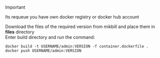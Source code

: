> [!IMPORTANT]
> Its requeue you have own docker registry or docker hub account

Download the files of the required version from mikbill and place them in **files** directory<br>
Enter build directory and run the command:

```
docker build -t USERNAME/admin:VERSION -f container.dockerfile .
docker push USERNAME/admin:VERSION
```
